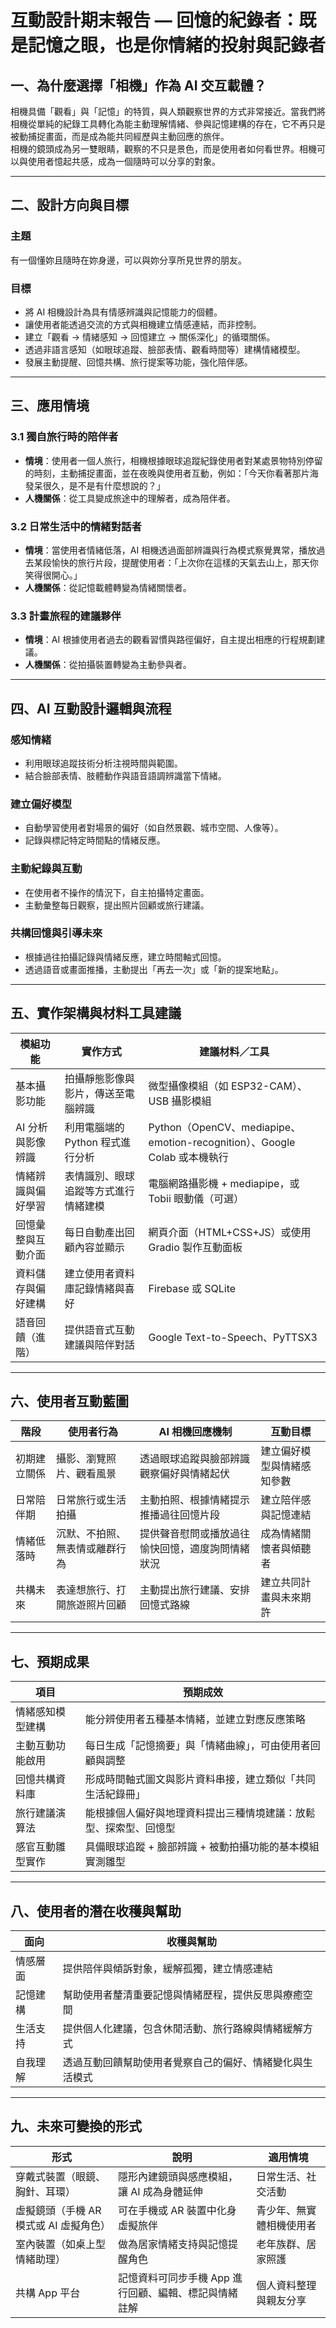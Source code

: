 # 互動設計期末報告 — 回憶的紀錄者：既是記憶之眼，也是你情緒的投射與記錄者

## 一、為什麼選擇「相機」作為 AI 交互載體？

相機具備「觀看」與「記憶」的特質，與人類觀察世界的方式非常接近。當我們將相機從單純的紀錄工具轉化為能主動理解情緒、參與記憶建構的存在，它不再只是被動捕捉畫面，而是成為能共同經歷與主動回應的旅伴。  
相機的鏡頭成為另一雙眼睛，觀察的不只是景色，而是使用者如何看世界。相機可以與使用者憶起共感，成為一個隨時可以分享的對象。

---

## 二、設計方向與目標

### 主題  
有一個懂妳且隨時在妳身邊，可以與妳分享所見世界的朋友。

### 目標  
- 將 AI 相機設計為具有情感辨識與記憶能力的個體。  
- 讓使用者能透過交流的方式與相機建立情感連結，而非控制。  
- 建立「觀看 → 情緒感知 → 回憶建立 → 關係深化」的循環關係。  
- 透過非語言感知（如眼球追蹤、臉部表情、觀看時間等）建構情緒模型。  
- 發展主動提醒、回憶共構、旅行提案等功能，強化陪伴感。

---

## 三、應用情境

### 3.1 獨自旅行時的陪伴者  
- **情境**：使用者一個人旅行，相機根據眼球追蹤紀錄使用者對某處景物特別停留的時刻，主動捕捉畫面，並在夜晚與使用者互動，例如：「今天你看著那片海發呆很久，是不是有什麼想說的？」  
- **人機關係**：從工具變成旅途中的理解者，成為陪伴者。

### 3.2 日常生活中的情緒對話者  
- **情境**：當使用者情緒低落，AI 相機透過面部辨識與行為模式察覺異常，播放過去某段愉快的旅行片段，提醒使用者：「上次你在這樣的天氣去山上，那天你笑得很開心。」  
- **人機關係**：從記憶載體轉變為情緒關懷者。

### 3.3 計畫旅程的建議夥伴  
- **情境**：AI 根據使用者過去的觀看習慣與路徑偏好，自主提出相應的行程規劃建議。  
- **人機關係**：從拍攝裝置轉變為主動參與者。

---

## 四、AI 互動設計邏輯與流程

### 感知情緒  
- 利用眼球追蹤技術分析注視時間與範圍。  
- 結合臉部表情、肢體動作與語音語調辨識當下情緒。

### 建立偏好模型  
- 自動學習使用者對場景的偏好（如自然景觀、城市空間、人像等）。  
- 記錄與標記特定時間點的情緒反應。

### 主動紀錄與互動  
- 在使用者不操作的情況下，自主拍攝特定畫面。  
- 主動彙整每日觀察，提出照片回顧或旅行建議。

### 共構回憶與引導未來  
- 根據過往拍攝記錄與情緒反應，建立時間軸式回憶。  
- 透過語音或畫面推播，主動提出「再去一次」或「新的提案地點」。

---

## 五、實作架構與材料工具建議

| 模組功能 | 實作方式 | 建議材料／工具 |
|----------|----------|----------------|
| 基本攝影功能 | 拍攝靜態影像與影片，傳送至電腦辨識 | 微型攝像模組（如 ESP32-CAM）、USB 攝影模組 |
| AI 分析與影像辨識 | 利用電腦端的 Python 程式進行分析 | Python（OpenCV、mediapipe、emotion-recognition）、Google Colab 或本機執行 |
| 情緒辨識與偏好學習 | 表情識別、眼球追蹤等方式進行情緒建模 | 電腦網路攝影機 + mediapipe，或 Tobii 眼動儀（可選） |
| 回憶彙整與互動介面 | 每日自動產出回顧內容並顯示 | 網頁介面（HTML+CSS+JS）或使用 Gradio 製作互動面板 |
| 資料儲存與偏好建構 | 建立使用者資料庫記錄情緒與喜好 | Firebase 或 SQLite |
| 語音回饋（進階） | 提供語音式互動建議與陪伴對話 | Google Text-to-Speech、PyTTSX3 |

---

## 六、使用者互動藍圖

| 階段 | 使用者行為 | AI 相機回應機制 | 互動目標 |
|------|--------------|------------------|----------|
| 初期建立關係 | 攝影、瀏覽照片、觀看風景 | 透過眼球追蹤與臉部辨識觀察偏好與情緒起伏 | 建立偏好模型與情緒感知參數 |
| 日常陪伴期 | 日常旅行或生活拍攝 | 主動拍照、根據情緒提示推播過往回憶片段 | 建立陪伴感與記憶連結 |
| 情緒低落時 | 沉默、不拍照、無表情或離群行為 | 提供聲音慰問或播放過往愉快回憶，適度詢問情緒狀況 | 成為情緒關懷者與傾聽者 |
| 共構未來 | 表達想旅行、打開旅遊照片回顧 | 主動提出旅行建議、安排回憶式路線 | 建立共同計畫與未來期許 |

---

## 七、預期成果

| 項目 | 預期成效 |
|------|-----------|
| 情緒感知模型建構 | 能分辨使用者五種基本情緒，並建立對應反應策略 |
| 主動互動功能啟用 | 每日生成「記憶摘要」與「情緒曲線」，可由使用者回顧與調整 |
| 回憶共構資料庫 | 形成時間軸式圖文與影片資料串接，建立類似「共同生活紀錄冊」 |
| 旅行建議演算法 | 能根據個人偏好與地理資料提出三種情境建議：放鬆型、探索型、回憶型 |
| 感官互動雛型實作 | 具備眼球追蹤 + 臉部辨識 + 被動拍攝功能的基本模組實測雛型 |

---

## 八、使用者的潛在收穫與幫助

| 面向 | 收穫與幫助 |
|------|--------------|
| 情感層面 | 提供陪伴與傾訴對象，緩解孤獨，建立情感連結 |
| 記憶建構 | 幫助使用者釐清重要記憶與情緒歷程，提供反思與療癒空間 |
| 生活支持 | 提供個人化建議，包含休閒活動、旅行路線與情緒緩解方式 |
| 自我理解 | 透過互動回饋幫助使用者覺察自己的偏好、情緒變化與生活模式 |

---

## 九、未來可變換的形式

| 形式 | 說明 | 適用情境 |
|------|------|-----------|
| 穿戴式裝置（眼鏡、胸針、耳環） | 隱形內建鏡頭與感應模組，讓 AI 成為身體延伸 | 日常生活、社交活動 |
| 虛擬鏡頭（手機 AR 模式或 AI 虛擬角色） | 可在手機或 AR 裝置中化身虛擬旅伴 | 青少年、無實體相機使用者 |
| 室內裝置（如桌上型情緒助理） | 做為居家情緒支持與記憶提醒角色 | 老年族群、居家照護 |
| 共構 App 平台 | 記憶資料可同步手機 App 進行回顧、編輯、標記與情緒註解 | 個人資料整理與親友分享 |
